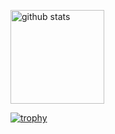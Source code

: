 <p align="left"> 
  <img alt="github stats" height="150px" src="https://github-readme-stats.vercel.app/api?username=ginjiro1216&count_private=true&show_icons=true&show_icons=true&theme=onedark" />
</p>

[![trophy](https://github-profile-trophy.vercel.app/?username=ginjiro1216&theme=onedark&column=7
)](https://github.com/ryo-ma/github-profile-trophy)
